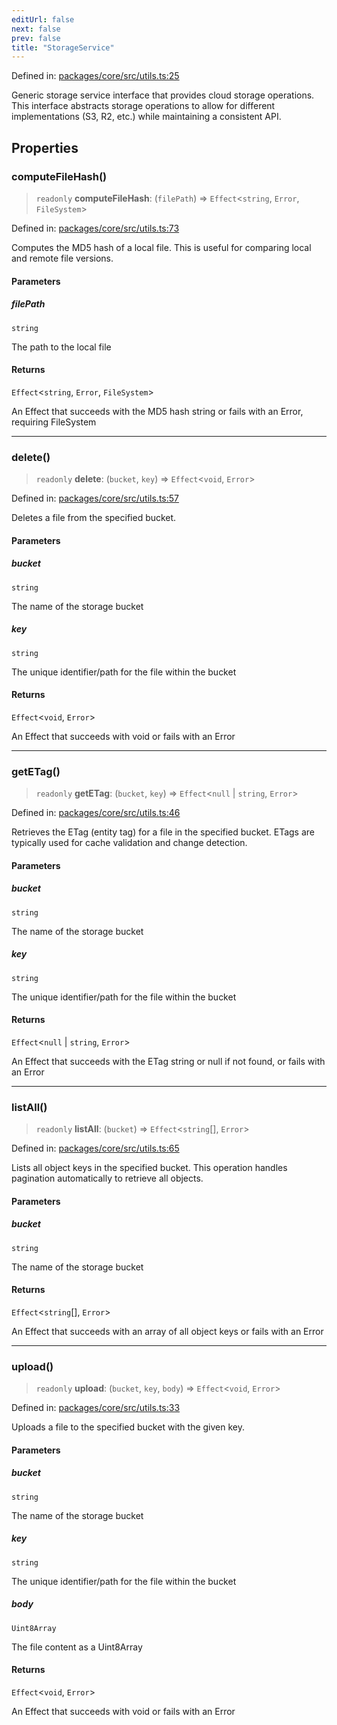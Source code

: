 ```yaml
---
editUrl: false
next: false
prev: false
title: "StorageService"
---
```


Defined in: [packages/core/src/utils.ts:25](https://github.com/bitswired/foldcms/blob/95183c86c9f5ae59bfbaa7d6e4a44975123622e3/packages/core/src/utils.ts#L25)

Generic storage service interface that provides cloud storage operations.
This interface abstracts storage operations to allow for different implementations
(S3, R2, etc.) while maintaining a consistent API.

## Properties

### computeFileHash()

> `readonly` **computeFileHash**: (`filePath`) => `Effect`\<`string`, `Error`, `FileSystem`\>

Defined in: [packages/core/src/utils.ts:73](https://github.com/bitswired/foldcms/blob/95183c86c9f5ae59bfbaa7d6e4a44975123622e3/packages/core/src/utils.ts#L73)

Computes the MD5 hash of a local file.
This is useful for comparing local and remote file versions.

#### Parameters

##### filePath

`string`

The path to the local file

#### Returns

`Effect`\<`string`, `Error`, `FileSystem`\>

An Effect that succeeds with the MD5 hash string or fails with an Error, requiring FileSystem

***

### delete()

> `readonly` **delete**: (`bucket`, `key`) => `Effect`\<`void`, `Error`\>

Defined in: [packages/core/src/utils.ts:57](https://github.com/bitswired/foldcms/blob/95183c86c9f5ae59bfbaa7d6e4a44975123622e3/packages/core/src/utils.ts#L57)

Deletes a file from the specified bucket.

#### Parameters

##### bucket

`string`

The name of the storage bucket

##### key

`string`

The unique identifier/path for the file within the bucket

#### Returns

`Effect`\<`void`, `Error`\>

An Effect that succeeds with void or fails with an Error

***

### getETag()

> `readonly` **getETag**: (`bucket`, `key`) => `Effect`\<`null` \| `string`, `Error`\>

Defined in: [packages/core/src/utils.ts:46](https://github.com/bitswired/foldcms/blob/95183c86c9f5ae59bfbaa7d6e4a44975123622e3/packages/core/src/utils.ts#L46)

Retrieves the ETag (entity tag) for a file in the specified bucket.
ETags are typically used for cache validation and change detection.

#### Parameters

##### bucket

`string`

The name of the storage bucket

##### key

`string`

The unique identifier/path for the file within the bucket

#### Returns

`Effect`\<`null` \| `string`, `Error`\>

An Effect that succeeds with the ETag string or null if not found, or fails with an Error

***

### listAll()

> `readonly` **listAll**: (`bucket`) => `Effect`\<`string`[], `Error`\>

Defined in: [packages/core/src/utils.ts:65](https://github.com/bitswired/foldcms/blob/95183c86c9f5ae59bfbaa7d6e4a44975123622e3/packages/core/src/utils.ts#L65)

Lists all object keys in the specified bucket.
This operation handles pagination automatically to retrieve all objects.

#### Parameters

##### bucket

`string`

The name of the storage bucket

#### Returns

`Effect`\<`string`[], `Error`\>

An Effect that succeeds with an array of all object keys or fails with an Error

***

### upload()

> `readonly` **upload**: (`bucket`, `key`, `body`) => `Effect`\<`void`, `Error`\>

Defined in: [packages/core/src/utils.ts:33](https://github.com/bitswired/foldcms/blob/95183c86c9f5ae59bfbaa7d6e4a44975123622e3/packages/core/src/utils.ts#L33)

Uploads a file to the specified bucket with the given key.

#### Parameters

##### bucket

`string`

The name of the storage bucket

##### key

`string`

The unique identifier/path for the file within the bucket

##### body

`Uint8Array`

The file content as a Uint8Array

#### Returns

`Effect`\<`void`, `Error`\>

An Effect that succeeds with void or fails with an Error
